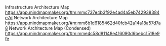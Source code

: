 Infrastructure Architecture Map https://app.mindmapmaker.org/#m:mmc737e4b3f92e4ad4a5eb742938384e7d 
Network Architecture Map https://app.mindmapmaker.org/#m:mm6b1d6185462d40fcb42a14a18a57d7a8
Network Architecture Map (Condensed) https://app.mindmapmaker.org/#m:mme4c58d81148e416090d6bebc1518e9fe
